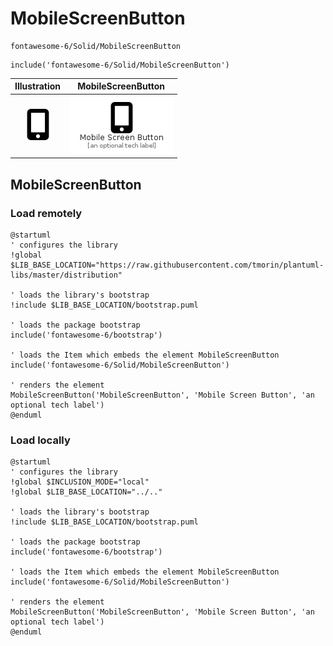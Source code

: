 # MobileScreenButton


```text
fontawesome-6/Solid/MobileScreenButton
```

```text
include('fontawesome-6/Solid/MobileScreenButton')
```



| Illustration | MobileScreenButton |
| :---: | :---: |
| ![illustration for Illustration](../../fontawesome-6/Solid/MobileScreenButton.png) | ![illustration for MobileScreenButton](../../fontawesome-6/Solid/MobileScreenButton.Local.png) |




## MobileScreenButton

### Load remotely
```plantuml
@startuml
' configures the library
!global $LIB_BASE_LOCATION="https://raw.githubusercontent.com/tmorin/plantuml-libs/master/distribution"

' loads the library's bootstrap
!include $LIB_BASE_LOCATION/bootstrap.puml

' loads the package bootstrap
include('fontawesome-6/bootstrap')

' loads the Item which embeds the element MobileScreenButton
include('fontawesome-6/Solid/MobileScreenButton')

' renders the element
MobileScreenButton('MobileScreenButton', 'Mobile Screen Button', 'an optional tech label')
@enduml
```

### Load locally
```plantuml
@startuml
' configures the library
!global $INCLUSION_MODE="local"
!global $LIB_BASE_LOCATION="../.."

' loads the library's bootstrap
!include $LIB_BASE_LOCATION/bootstrap.puml

' loads the package bootstrap
include('fontawesome-6/bootstrap')

' loads the Item which embeds the element MobileScreenButton
include('fontawesome-6/Solid/MobileScreenButton')

' renders the element
MobileScreenButton('MobileScreenButton', 'Mobile Screen Button', 'an optional tech label')
@enduml
```

